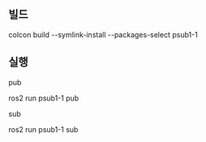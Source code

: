 ## 빌드

colcon build --symlink-install --packages-select psub1-1

## 실행

pub

ros2 run psub1-1 pub

sub

ros2 run psub1-1 sub
